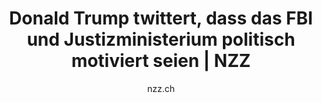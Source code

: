 ---
title: Donald Trump twittert, dass das FBI und Justizministerium politisch motiviert seien | NZZ
author: nzz.ch
---
